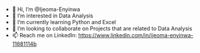 - 👋 Hi, I’m @Ijeoma-Enyinwa
- 👀 I’m interested in Data Analysis
- 🌱 I’m currently learning Python and Excel
- 💞️ I’m looking to collaborate on Projects that are related to Data Analysis
- 📫 Reach me on LinkedIn: https://www.linkedin.com/in/ijeoma-enyinwa-11681114b

<!---
Ijeoma-Enyinwa/Ijeoma-Enyinwa is a ✨ special ✨ repository because its `README.md` (this file) appears on your GitHub profile.
You can click the Preview link to take a look at your changes.
--->
